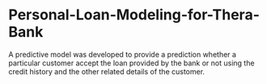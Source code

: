 # Personal-Loan-Modeling-for-Thera-Bank
A predictive model was developed to provide a prediction whether a particular customer accept the loan provided by the bank or not using the credit history and the other related details of the customer.

